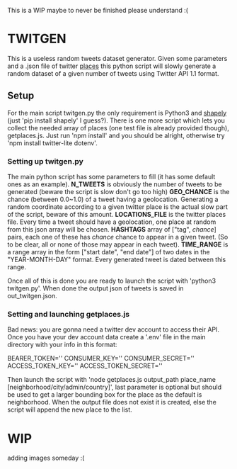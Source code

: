 This is a WIP maybe to never be finished please understand :(

# TWITGEN
This is a useless random tweets dataset generator. Given some parameters and a .json file of twitter [places](https://developer.twitter.com/en/docs/twitter-api/v1/data-dictionary/overview/geo-objects#place) this python script will slowly generate a random dataset of a given number of tweets using Twitter API 1.1 format.

## Setup
For the main script twitgen.py the only requirement is Python3 and [shapely](https://pypi.org/project/Shapely/) (just 'pip install shapely' I guess?).
There is one more script which lets you collect the needed array of places (one test file is already provided though), getplaces.js. Just run 'npm install' and you should be alright, otherwise try 'npm install twitter-lite dotenv'.
### Setting up twitgen.py
The main python script has some parameters to fill (it has some default ones as an example).
**N_TWEETS** is obviously the number of tweets to be generated (beware the script is slow don't go too high)
**GEO_CHANCE** is the chance (between 0.0~1.0) of a tweet having a geolocation. Generating a random coordinate according to a given twitter place is the actual slow part of the script, beware of this amount.
**LOCATIONS_FILE** is the twitter places file. Every time a tweet should have a geolocation, one place at random from this json array will be chosen.
**HASHTAGS** array of ["tag", *chance*] pairs, each one of these has *chance* chance to appear in a given tweet. (So to be clear, all or none of those may appear in each tweet).
**TIME_RANGE** is a range array in the form ["start date", "end date"] of two dates in the "YEAR-MONTH-DAY" format. Every generated tweet is dated between this range. 

Once all of this is done you are ready to launch the script with 'python3 twitgen.py'.
When done the output json of tweets is saved in out_twitgen.json.

### Setting and launching getplaces.js
Bad news: you are gonna need a twitter dev account to access their API. Once you have your dev account data create a '.env' file in the main directory with your info in this format:

BEARER_TOKEN=''
CONSUMER_KEY=''
CONSUMER_SECRET=''
ACCESS_TOKEN_KEY=''
ACCESS_TOKEN_SECRET=''

Then launch the script with 'node getplaces.js output_path place_name [neighborhood/city/admin/country]', last parameter is optional but should be used to get a larger bounding box for the place as the default is neighborhood. When the output file does not exist it is created, else the script will append the new place to the list.

# WIP
adding images someday :(


